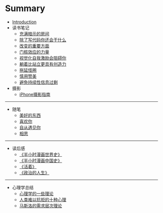 # Summary

* [Introduction](README.md)
* 读书笔记
  * [充满暗示的房间](读书笔记/充满暗示的房间.md)
  * [ 除了写代码你还会干什么](读书笔记/除了写代码你还会干什么.md)
  * [改变的重要方面](读书笔记/改变的重要方面.md)
  * [门槛效应的力量](读书笔记/门槛效应的力量.md)
  * [视觉化自我激励会阻碍你](读书笔记/视觉化自我激励会阻碍你.md)
  * [躺着比站立更具有创造力](读书笔记/躺着比站立更具有创造力.md)
  * [拖延怪圈](读书笔记/拖延怪圈.md)
  * [慎用赞美](读书笔记/慎用赞美.md)
  * [避免持续性信息过剩](读书笔记/避免持续性信息过剩.md)
* 摄影
  * [iPhone摄影指南](摄影/iPhone摄影指南.md)

---

* 随笔
  * [美好的东西](随笔/美好的东西.md)
  * [喜欢你](随笔/喜欢你.md)
  * [自从遇见你](随笔/自从遇见你.md)
  * [相思](随笔/相思.md)

---

* 读后感
  * [《半小时漫画世界史》](读后感/《半小时漫画世界史》.md)
  * [《半小时漫画中国史》](读后感/《半小时漫画中国史》.md)
  * [《活着》](读后感/《活着》.md)
  * [《政治的人生》](读后感/《政治的人生》.md)

---

* 心理学总结
  * [心理学的一些理论](心理学总结/心理学的一些理论.md)
  * [人类难以抗拒的十种心理](心理学总结/人类难以抗拒的十种心理.md)
  * [马斯洛的需求层次理论](心理学总结/马斯洛的需求层次理论.md)

